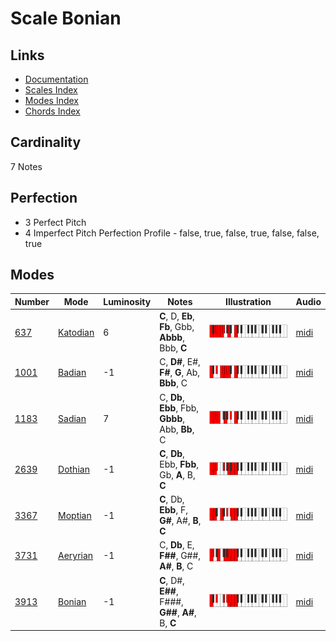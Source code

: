 # Scale Bonian

## Links

- [Documentation](README.md)
- [Scales Index](Scales.md)
- [Modes Index](Modes.md)
- [Chords Index](Chords.md)

## Cardinality

7 Notes

## Perfection

- 3 Perfect Pitch
- 4 Imperfect Pitch
Perfection Profile - false, true, false, true, false, false, true

## Modes

| Number | Mode | Luminosity | Notes | Illustration | Audio |
|--------|------|------------|-------|--------------|-------|
| [637](https://ianring.com/musictheory/scales/637) | [Katodian](ModeKatodian.md) | 6 | **C**, D, **Eb**, **Fb**, Gbb, **Abbb**, Bbb, **C** | ![CNaturalKatodian](ModeCNaturalKatodian.png) | [midi](https://github.com/edipermadi/music/blob/main/docs/ModeCNaturalKatodian.mid?raw=true) | 
| [1001](https://ianring.com/musictheory/scales/1001) | [Badian](ModeBadian.md) | -1 | C, **D#**, E#, **F#**, **G**, Ab, **Bbb**, C | ![CNaturalBadian](ModeCNaturalBadian.png) | [midi](https://github.com/edipermadi/music/blob/main/docs/ModeCNaturalBadian.mid?raw=true) | 
| [1183](https://ianring.com/musictheory/scales/1183) | [Sadian](ModeSadian.md) | 7 | C, **Db**, **Ebb**, Fbb, **Gbbb**, Abb, **Bb**, C | ![CNaturalSadian](ModeCNaturalSadian.png) | [midi](https://github.com/edipermadi/music/blob/main/docs/ModeCNaturalSadian.mid?raw=true) | 
| [2639](https://ianring.com/musictheory/scales/2639) | [Dothian](ModeDothian.md) | -1 | **C**, **Db**, Ebb, **Fbb**, Gb, **A**, B, **C** | ![CNaturalDothian](ModeCNaturalDothian.png) | [midi](https://github.com/edipermadi/music/blob/main/docs/ModeCNaturalDothian.mid?raw=true) | 
| [3367](https://ianring.com/musictheory/scales/3367) | [Moptian](ModeMoptian.md) | -1 | **C**, Db, **Ebb**, F, **G#**, A#, **B**, **C** | ![CNaturalMoptian](ModeCNaturalMoptian.png) | [midi](https://github.com/edipermadi/music/blob/main/docs/ModeCNaturalMoptian.mid?raw=true) | 
| [3731](https://ianring.com/musictheory/scales/3731) | [Aeryrian](ModeAeryrian.md) | -1 | C, **Db**, E, **F##**, G##, **A#**, **B**, C | ![CNaturalAeryrian](ModeCNaturalAeryrian.png) | [midi](https://github.com/edipermadi/music/blob/main/docs/ModeCNaturalAeryrian.mid?raw=true) | 
| [3913](https://ianring.com/musictheory/scales/3913) | [Bonian](ModeBonian.md) | -1 | **C**, D#, **E##**, F###, **G##**, **A#**, B, **C** | ![CNaturalBonian](ModeCNaturalBonian.png) | [midi](https://github.com/edipermadi/music/blob/main/docs/ModeCNaturalBonian.mid?raw=true) | 
